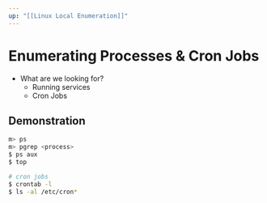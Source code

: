 ```yaml
---
up: "[[Linux Local Enumeration]]"
---
```


# Enumerating Processes & Cron Jobs

- What are we looking for?
	- Running services
	- Cron Jobs

## Demonstration

```bash
m> ps
m> pgrep <process>
$ ps aux
$ top
```

```bash
# cron jobs
$ crontab -l
$ ls -al /etc/cron*
```
